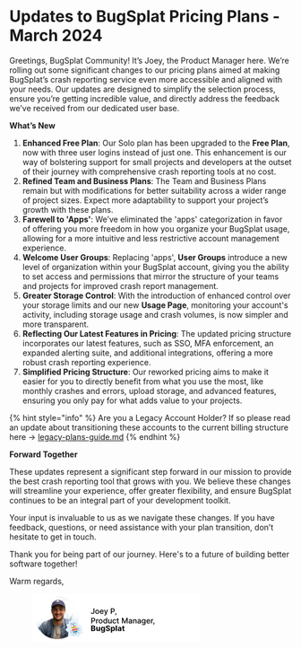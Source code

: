 # Updates to BugSplat Pricing Plans - March 2024

Greetings, BugSplat Community! It’s Joey, the Product Manager here. We’re rolling out some significant changes to our pricing plans aimed at making BugSplat’s crash reporting service even more accessible and aligned with your needs. Our updates are designed to simplify the selection process, ensure you’re getting incredible value, and directly address the feedback we’ve received from our dedicated user base.

**What’s New**

1. **Enhanced Free Plan**: Our Solo plan has been upgraded to the **Free Plan**, now with three user logins instead of just one. This enhancement is our way of bolstering support for small projects and developers at the outset of their journey with comprehensive crash reporting tools at no cost.
2. **Refined Team and Business Plans**: The Team and Business Plans remain but with modifications for better suitability across a wider range of project sizes. Expect more adaptability to support your project’s growth with these plans.
3. **Farewell to 'Apps'**: We’ve eliminated the 'apps' categorization in favor of offering you more freedom in how you organize your BugSplat usage, allowing for a more intuitive and less restrictive account management experience.
4. **Welcome User Groups**: Replacing 'apps', **User Groups** introduce a new level of organization within your BugSplat account, giving you the ability to set access and permissions that mirror the structure of your teams and projects for improved crash report management.
5. **Greater Storage Control**: With the introduction of enhanced control over your storage limits and our new **Usage Page**, monitoring your account's activity, including storage usage and crash volumes, is now simpler and more transparent.
6. **Reflecting Our Latest Features in Pricing**: The updated pricing structure incorporates our latest features, such as SSO, MFA enforcement, an expanded alerting suite, and additional integrations, offering a more robust crash reporting experience.
7. **Simplified Pricing Structure**: Our reworked pricing aims to make it easier for you to directly benefit from what you use the most, like monthly crashes and errors, upload storage, and advanced features, ensuring you only pay for what adds value to your projects.

{% hint style="info" %}
Are you a Legacy Account Holder?  If so please read an update about transitioning these accounts to the current billing structure here -> [legacy-plans-guide.md](legacy-plans-guide.md "mention")
{% endhint %}

**Forward Together**

These updates represent a significant step forward in our mission to provide the best crash reporting tool that grows with you. We believe these changes will streamline your experience, offer greater flexibility, and ensure BugSplat continues to be an integral part of your development toolkit.

Your input is invaluable to us as we navigate these changes. If you have feedback, questions, or need assistance with your plan transition, don’t hesitate to get in touch.

Thank you for being part of our journey. Here's to a future of building better software together!

Warm regards,

<div align="left">

<figure><img src="../../../.gitbook/assets/email-signature-joey-profile-intercom (1).png" alt=""><figcaption></figcaption></figure>

</div>
